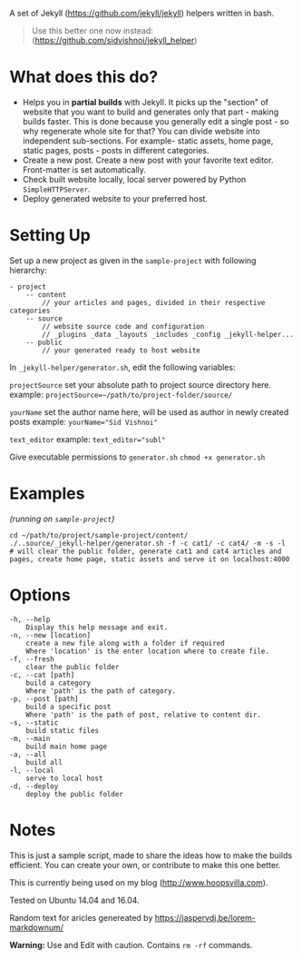 A set of Jekyll (https://github.com/jekyll/jekyll) helpers written in bash.

> Use this better one now instead: (https://github.com/sidvishnoi/jekyll_helper)

What does this do?
===========

- Helps you in **partial builds** with Jekyll. It picks up the "section" of website that you want to build and generates only that part - making builds faster. This is done because you generally edit a single post - so why regenerate whole site for that?
You can divide website into independent sub-sections. For example- static assets, home page, static pages, posts - posts in different categories.
- Create a new post. Create a new post with your favorite text editor. Front-matter is set automatically.
- Check built website locally, local server powered by Python `SimpleHTTPServer`.
- Deploy generated website to your preferred host.

Setting Up
=========
Set up a new project as given in the `sample-project` with following hierarchy:
```
- project
    -- content
	    // your articles and pages, divided in their respective categories
    -- source
	    // website source code and configuration
	    // _plugins _data _layouts _includes _config _jekyll-helper...
    -- public
	    // your generated ready to host website
```
In `_jekyll-helper/generator.sh`, edit the following variables:

`projectSource`
	 set your absolute path to project source directory here.
	 example: `projectSource=~/path/to/project-folder/source/`
	 
`yourName`
set the author name here, will be used as author in newly created posts
example: `yourName="Sid Vishnoi"`

`text_editor`
example: `text_editor="subl"`


Give executable permissions to `generator.sh`
`chmod +x generator.sh`

Examples
====
_(running on `sample-project`)_
```
cd ~/path/to/project/sample-project/content/
./..source/_jekyll-helper/generator.sh -f -c cat1/ -c cat4/ -m -s -l
# will clear the public folder, generate cat1 and cat4 articles and pages, create home page, static assets and serve it on localhost:4000 
```
Options
=========
	-h, --help
		Display this help message and exit.
	-n, --new [location]
		create a new file along with a folder if required
		Where 'location' is the enter location where to create file.
	-f, --fresh
		clear the public folder
	-c, --cat [path]
		build a category
		Where 'path' is the path of category.
	-p, --post [path]
		build a specific post
		Where 'path' is the path of post, relative to content dir.
	-s, --static
		build static files
	-m, --main
		build main home page
	-a, --all
		build all
	-l, --local
		serve to local host
	-d, --deploy
		deploy the public folder


Notes
===
This is just a sample script, made to share the ideas how to make the builds efficient. You can create your own, or contribute to make this one better.

This is currently being used on my blog (http://www.hoopsvilla.com).

Tested on Ubuntu 14.04 and 16.04.

Random text for aricles genereated by https://jaspervdj.be/lorem-markdownum/

**Warning:** Use and Edit with caution. Contains `rm -rf` commands.

